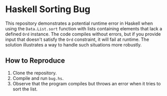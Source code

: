 # Haskell Sorting Bug

This repository demonstrates a potential runtime error in Haskell when using the `Data.List.sort` function with lists containing elements that lack a defined `Ord` instance.  The code compiles without errors, but if you provide input that doesn't satisfy the `Ord` constraint, it will fail at runtime.  The solution illustrates a way to handle such situations more robustly.

## How to Reproduce

1.  Clone the repository.
2.  Compile and run `bug.hs`.
3.  Observe that the program compiles but throws an error when it tries to sort the list.